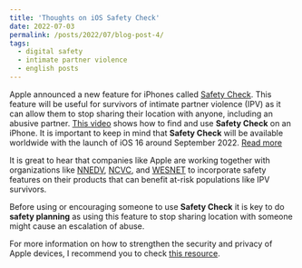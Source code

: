 ```yaml
---
title: 'Thoughts on iOS Safety Check'
date: 2022-07-03
permalink: /posts/2022/07/blog-post-4/
tags:
  - digital safety
  - intimate partner violence
  - english posts
---
```


Apple announced a new feature for iPhones called [Safety Check](https://www.youtube.com/watch?v=53s2qy3DCFI). This feature will be useful for survivors of intimate partner violence (IPV) as it can allow them to stop sharing their location with anyone, including an abusive partner. [This video](https://www.youtube.com/watch?v=OG4SGo0uVME) shows how to find and use **Safety Check** on an iPhone. It is important to keep in mind that **Safety Check** will be available worldwide with the launch of iOS 16 around September 2022. [Read more](https://juliopovedacs.github.io/posts/2022/07/blog-post-4/)

It is great to hear that companies like Apple are working together with organizations like [NNEDV](https://nnedv.org/), [NCVC](https://victimsofcrime.org/), and [WESNET](https://wesnet.org.au/) to incorporate safety features on their products that can benefit at-risk populations like IPV survivors.

Before using or encouraging someone to use **Safety Check** it is key to do **safety planning** as using this feature to stop sharing location with someone might cause an escalation of abuse.

For more information on how to strengthen the security and privacy of Apple devices, I recommend you to check [this resource](https://support.apple.com/guide/personal-safety/welcome/web).

